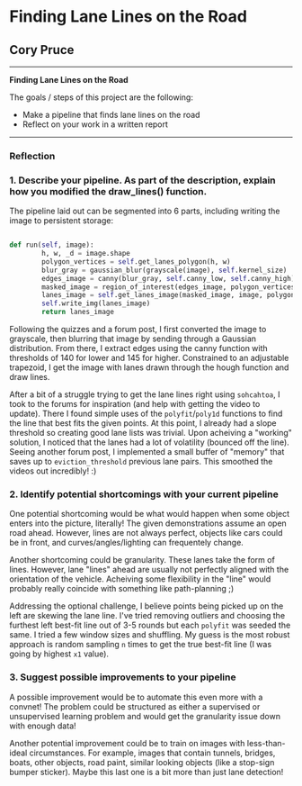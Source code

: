 # **Finding Lane Lines on the Road** 

## Cory Pruce

---

**Finding Lane Lines on the Road**

The goals / steps of this project are the following:
* Make a pipeline that finds lane lines on the road
* Reflect on your work in a written report


[//]: # (Image References)

[image1]: ./examples/grayscale.jpg "Grayscale"

---

### Reflection

### 1. Describe your pipeline. As part of the description, explain how you modified the draw_lines() function.

The pipeline laid out can be segmented into 6 parts, including writing the image to persistent storage:

```python

def run(self, image):
        h, w, _d = image.shape
        polygon_vertices = self.get_lanes_polygon(h, w)
        blur_gray = gaussian_blur(grayscale(image), self.kernel_size)
        edges_image = canny(blur_gray, self.canny_low, self.canny_high)
        masked_image = region_of_interest(edges_image, polygon_vertices)
        lanes_image = self.get_lanes_image(masked_image, image, polygon_vertices)
        self.write_img(lanes_image)
        return lanes_image

```

Following the quizzes and a forum post, I first converted the image to grayscale, then blurring that image by sending through a Gaussian distribution. From there, I extract edges using the canny function with thresholds of 140 for lower and 145 for higher. Constrained to an adjustable trapezoid, I get the image with lanes drawn through the hough function and draw lines.    

After a bit of a struggle trying to get the lane lines right using `sohcahtoa`, I took to the forums for inspiration (and help with getting the video to update). There I found simple uses of the `polyfit`/`poly1d` functions to find the line that best fits the given points. At this point, I already had a slope threshold so creating good lane lists was trivial. Upon acheiving a "working" solution, I noticed that the lanes had a lot of volatility (bounced off the line). Seeing another forum post, I implemented a small buffer of "memory" that saves up to `eviction_threshold` previous lane pairs. This smoothed the videos out incredibly! :) 


### 2. Identify potential shortcomings with your current pipeline

One potential shortcoming would be what would happen when some object enters into the picture, literally! The given demonstrations assume an open road ahead. However, lines are not always perfect, objects like cars could be in front, and curves/angles/lighting can frequentely change.

Another shortcoming could be granularity. These lanes take the form of lines. However, lane "lines" ahead are usually not perfectly aligned with the orientation of the vehicle. Acheiving some flexibility in the "line" would probably really coincide with something like path-planning ;)

Addressing the optional challenge, I believe points being picked up on the left are skewing the lane line. I've tried removing outliers and choosing the furthest left best-fit line out of 3-5 rounds but each `polyfit` was seeded the same. I tried a few window sizes and shuffling. My guess is the most robust approach is random sampling `n` times to get the true best-fit line (I was going by highest `x1` value).


### 3. Suggest possible improvements to your pipeline

A possible improvement would be to automate this even more with a convnet! The problem could be structured as either a supervised or unsupervised learning problem and would get the granularity issue down with enough data!

Another potential improvement could be to train on images with less-than-ideal circumstances. For example, images that contain tunnels, bridges, boats, other objects, road paint, similar looking objects (like a stop-sign bumper sticker). Maybe this last one is a bit more than just lane detection!

